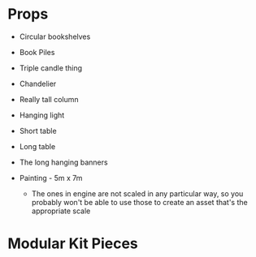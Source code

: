 
# Props

- Circular bookshelves
- Book Piles
- Triple candle thing
- Chandelier
- Really tall column
- Hanging light
- Short table
- Long table

- The long hanging banners
- Painting - 5m x 7m
	- The ones in engine are not scaled in any particular way, so you probably won't be able to use those to create an asset that's the appropriate scale

# Modular Kit Pieces
